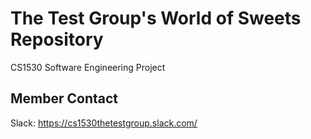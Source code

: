 # The Test Group's World of Sweets Repository

CS1530 Software Engineering Project

## Member Contact

Slack: https://cs1530thetestgroup.slack.com/
